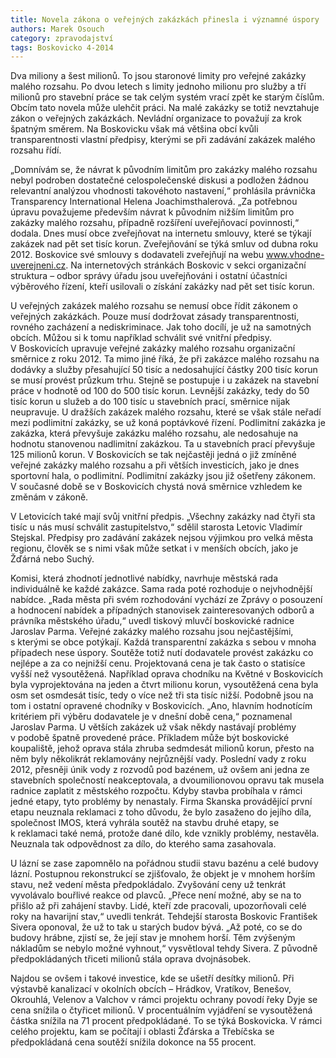 ```yaml
---
title: Novela zákona o veřejných zakázkách přinesla i významné úspory
authors: Marek Osouch
category: zpravodajství
tags: Boskovicko 4-2014
---
```


Dva miliony a šest milionů. To jsou staronové limity pro veřejné zakázky malého rozsahu. Po dvou letech s limity jednoho milionu pro služby a tří milionů pro stavební práce se tak celým systém vrací zpět ke starým číslům. Obcím tato novela může ulehčit práci. Na malé zakázky se totiž nevztahuje zákon o veřejných zakázkách. Nevládní organizace to považují za krok špatným směrem. Na Boskovicku však má většina obcí kvůli transparentnosti vlastní předpisy, kterými se při zadávání zakázek malého rozsahu řídí.

„Domnívám se, že návrat k původním limitům pro zakázky malého rozsahu nebyl podroben dostatečné celospolečenské diskusi a podložen žádnou relevantní analýzou vhodnosti takovéhoto nastavení,“ prohlásila právnička Transparency International Helena Joachimsthalerová. „Za potřebnou úpravu považujeme především návrat k původním nižším limitům pro zakázky malého rozsahu, případně rozšíření uveřejňovací povinnosti,“ dodala. Dnes musí obce zveřejňovat na internetu smlouvy, které se týkají zakázek nad pět set tisíc korun. Zveřejňování se týká smluv od dubna roku 2012. Boskovice své smlouvy s dodavateli zveřejňují na webu www.vhodne-uverejneni.cz. Na internetových stránkách Boskovic v sekci organizační struktura – odbor správy úřadu jsou uveřejňováni i ostatní účastníci výběrového řízení, kteří usilovali o získání zakázky nad pět set tisíc korun.

U veřejných zakázek malého rozsahu se nemusí obce řídit zákonem o veřejných zakázkách. Pouze musí dodržovat zásady transparentnosti, rovného zacházení a nediskriminace. Jak toho docílí, je už na samotných obcích. Můžou si k tomu například schválit své vnitřní předpisy. V Boskovicích upravuje veřejné zakázky malého rozsahu organizační směrnice z roku 2012. Ta mimo jiné říká, že při zakázce malého rozsahu na dodávky a služby přesahující 50 tisíc a nedosahující částky 200 tisíc korun se musí provést průzkum trhu. Stejně se postupuje i u zakázek na stavební práce v hodnotě od 100 do 500 tisíc korun. Levnější zakázky, tedy do 50 tisíc korun u služeb a do 100 tisíc u stavebních prací, směrnice nijak neupravuje. U dražších zakázek malého rozsahu, které se však stále neřadí mezi podlimitní zakázky, se už koná poptávkové řízení. Podlimitní zakázka je zakázka, která převyšuje zakázku malého rozsahu, ale nedosahuje na hodnotu stanovenou nadlimitní zakázkou. Ta u stavebních prací převyšuje 125 milionů korun. V Boskovicích se tak nejčastěji jedná o již zmíněné veřejné zakázky malého rozsahu a při větších investicích, jako je dnes sportovní hala, o podlimitní. Podlimitní zakázky jsou již ošetřeny zákonem. V současné době se v Boskovicích chystá nová směrnice vzhledem ke změnám v zákoně.

V Letovicích také mají svůj vnitřní předpis. „Všechny zakázky nad čtyři sta tisíc u nás musí schválit zastupitelstvo,“ sdělil starosta Letovic Vladimír Stejskal. Předpisy pro zadávání zakázek nejsou výjimkou pro velká města regionu, člověk se s nimi však může setkat i v menších obcích, jako je Žďárná nebo Suchý.

Komisi, která zhodnotí jednotlivé nabídky, navrhuje městská rada individuálně ke každé zakázce. Sama rada poté rozhoduje o nejvhodnější nabídce. „Rada města při svém rozhodování vychází ze Zprávy o posouzení a hodnocení nabídek a případných stanovisek zainteresovaných odborů a právníka městského úřadu,“ uvedl tiskový mluvčí boskovické radnice Jaroslav Parma.
Veřejné zakázky malého rozsahu jsou nejčastějšími, s kterými se obce potýkají. Každá transparentní zakázka s sebou v mnoha případech nese úspory. Soutěže totiž nutí dodavatele provést zakázku co nejlépe a za co nejnižší cenu. Projektovaná cena je tak často o statisíce vyšší než vysoutěžená. Například oprava chodníku na Květné v Boskovicích byla vyprojektována na jeden a čtvrt milionu korun, vysoutěžená cena byla osm set osmdesát tisíc, tedy o více než tři sta tisíc nižší. Podobně jsou na tom i ostatní opravené chodníky v Boskovicích. „Ano, hlavním hodnotícím kritériem při výběru dodavatele je v dnešní době cena,“ poznamenal Jaroslav Parma. U větších zakázek už však někdy nastávají problémy v podobě špatně provedené práce. 
Příkladem může být boskovické koupaliště, jehož oprava stála zhruba sedmdesát milionů korun, přesto na něm byly několikrát reklamovány nejrůznější vady. Poslední vady z roku 2012, přesněji únik vody z rozvodů pod bazénem, už ovšem ani jedna ze stavebních společností neakceptovala, a dvoumilionovou opravu tak musela radnice zaplatit z městského rozpočtu. Kdyby stavba probíhala v rámci jedné etapy, tyto problémy by nenastaly. Firma Skanska provádějící první etapu neuznala reklamaci z toho důvodu, že bylo zasaženo do jejího díla, společnost IMOS, která vyhrála soutěž na stavbu druhé etapy, se k reklamaci také nemá, protože dané dílo, kde vznikly problémy, nestavěla. Neuznala tak odpovědnost za dílo, do kterého sama zasahovala.

U lázní se zase zapomnělo na pořádnou studii stavu bazénu a celé budovy lázní. Postupnou rekonstrukcí se zjišťovalo, že objekt je v mnohem horším stavu, než vedení města předpokládalo. Zvyšování ceny už tenkrát vyvolávalo bouřlivé reakce od plavců. „Přece není možné, aby se na to přišlo až při zahájení stavby. Lidé, kteří zde pracovali, upozorňovali celé roky na havarijní stav,“ uvedli tenkrát. Tehdejší starosta Boskovic František Sivera oponoval, že už to tak u starých budov bývá. „Až poté, co se do budovy hrábne, zjistí se, že její stav je mnohem horší. Těm zvýšeným nákladům se nebylo možné vyhnout,“ vysvětloval tehdy Sivera. Z původně předpokládaných třiceti milionů stála oprava dvojnásobek.

Najdou se ovšem i takové investice, kde se ušetří desítky milionů. Při výstavbě kanalizací v okolních obcích – Hrádkov, Vratíkov, Benešov, Okrouhlá, Velenov a Valchov v rámci projektu ochrany povodí řeky Dyje se cena snížila o čtyřicet milionů. V procentuálním vyjádření se vysoutěžená částka snížila na 71 procent předpokládané. To se týká Boskovicka. V rámci celého projektu, kam se počítají i oblasti Žďárska a Třebíčska se předpokládaná cena soutěží snížila dokonce na 55 procent.